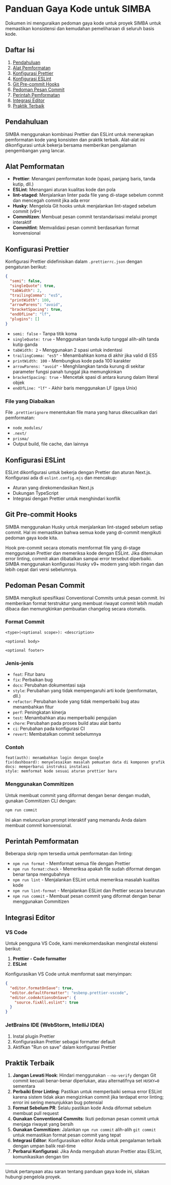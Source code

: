 # Panduan Gaya Kode untuk SIMBA

Dokumen ini menguraikan pedoman gaya kode untuk proyek SIMBA untuk memastikan konsistensi dan kemudahan pemeliharaan di seluruh basis kode.

## Daftar Isi

1. [Pendahuluan](#pendahuluan)
2. [Alat Pemformatan](#alat-pemformatan)
3. [Konfigurasi Prettier](#konfigurasi-prettier)
4. [Konfigurasi ESLint](#konfigurasi-eslint)
5. [Git Pre-commit Hooks](#git-pre-commit-hooks)
6. [Pedoman Pesan Commit](#pedoman-pesan-commit)
7. [Perintah Pemformatan](#perintah-pemformatan)
8. [Integrasi Editor](#integrasi-editor)
9. [Praktik Terbaik](#praktik-terbaik)

## Pendahuluan

SIMBA menggunakan kombinasi Prettier dan ESLint untuk menerapkan pemformatan kode yang konsisten dan praktik terbaik. Alat-alat ini dikonfigurasi untuk bekerja bersama memberikan pengalaman pengembangan yang lancar.

## Alat Pemformatan

- **Prettier**: Menangani pemformatan kode (spasi, panjang baris, tanda kutip, dll.)
- **ESLint**: Menangani aturan kualitas kode dan pola
- **lint-staged**: Menjalankan linter pada file yang di-stage sebelum commit dan mencegah commit jika ada error
- **Husky**: Mengelola Git hooks untuk menjalankan lint-staged sebelum commit (v9+)
- **Commitizen**: Membuat pesan commit terstandarisasi melalui prompt interaktif
- **Commitlint**: Memvalidasi pesan commit berdasarkan format konvensional

## Konfigurasi Prettier

Konfigurasi Prettier didefinisikan dalam `.prettierrc.json` dengan pengaturan berikut:

```json
{
  "semi": false,
  "singleQuote": true,
  "tabWidth": 2,
  "trailingComma": "es5",
  "printWidth": 100,
  "arrowParens": "avoid",
  "bracketSpacing": true,
  "endOfLine": "lf",
  "plugins": []
}
```

- `semi: false` - Tanpa titik koma
- `singleQuote: true` - Menggunakan tanda kutip tunggal alih-alih tanda kutip ganda
- `tabWidth: 2` - Menggunakan 2 spasi untuk indentasi
- `trailingComma: "es5"` - Menambahkan koma di akhir jika valid di ES5
- `printWidth: 100` - Membungkus kode pada 100 karakter
- `arrowParens: "avoid"` - Menghilangkan tanda kurung di sekitar parameter fungsi panah tunggal jika memungkinkan
- `bracketSpacing: true` - Mencetak spasi di antara kurung dalam literal objek
- `endOfLine: "lf"` - Akhir baris menggunakan LF (gaya Unix)

### File yang Diabaikan

File `.prettierignore` menentukan file mana yang harus dikecualikan dari pemformatan:

- `node_modules/`
- `.next/`
- `prisma/`
- Output build, file cache, dan lainnya

## Konfigurasi ESLint

ESLint dikonfigurasi untuk bekerja dengan Prettier dan aturan Next.js. Konfigurasi ada di `eslint.config.mjs` dan mencakup:

- Aturan yang direkomendasikan Next.js
- Dukungan TypeScript
- Integrasi dengan Prettier untuk menghindari konflik

## Git Pre-commit Hooks

SIMBA menggunakan Husky untuk menjalankan lint-staged sebelum setiap commit. Hal ini memastikan bahwa semua kode yang di-commit mengikuti pedoman gaya kode kita.

Hook pre-commit secara otomatis memformat file yang di-stage menggunakan Prettier dan memeriksa kode dengan ESLint. Jika ditemukan error linting, commit akan dibatalkan sampai error tersebut diperbaiki. SIMBA menggunakan konfigurasi Husky v9+ modern yang lebih ringan dan lebih cepat dari versi sebelumnya.

## Pedoman Pesan Commit

SIMBA mengikuti spesifikasi Conventional Commits untuk pesan commit. Ini memberikan format terstruktur yang membuat riwayat commit lebih mudah dibaca dan memungkinkan pembuatan changelog secara otomatis.

### Format Commit

```
<type>(<optional scope>): <description>

<optional body>

<optional footer>
```

### Jenis-jenis

- `feat`: Fitur baru
- `fix`: Perbaikan bug
- `docs`: Perubahan dokumentasi saja
- `style`: Perubahan yang tidak mempengaruhi arti kode (pemformatan, dll.)
- `refactor`: Perubahan kode yang tidak memperbaiki bug atau menambahkan fitur
- `perf`: Peningkatan kinerja
- `test`: Menambahkan atau memperbaiki pengujian
- `chore`: Perubahan pada proses build atau alat bantu
- `ci`: Perubahan pada konfigurasi CI
- `revert`: Membatalkan commit sebelumnya

### Contoh

```
feat(auth): menambahkan login dengan Google
fix(dashboard): menyelesaikan masalah pemuatan data di komponen grafik
docs: memperbarui instruksi instalasi
style: memformat kode sesuai aturan prettier baru
```

### Menggunakan Commitizen

Untuk membuat commit yang diformat dengan benar dengan mudah, gunakan Commitizen CLI dengan:

```bash
npm run commit
```

Ini akan meluncurkan prompt interaktif yang memandu Anda dalam membuat commit konvensional.

## Perintah Pemformatan

Beberapa skrip npm tersedia untuk pemformatan dan linting:

- `npm run format` - Memformat semua file dengan Prettier
- `npm run format:check` - Memeriksa apakah file sudah diformat dengan benar tanpa mengubahnya
- `npm run lint` - Menjalankan ESLint untuk memeriksa masalah kualitas kode
- `npm run lint-format` - Menjalankan ESLint dan Prettier secara berurutan
- `npm run commit` - Membuat pesan commit yang diformat dengan benar menggunakan Commitizen

## Integrasi Editor

### VS Code

Untuk pengguna VS Code, kami merekomendasikan menginstal ekstensi berikut:

1. **Prettier - Code formatter**
2. **ESLint**

Konfigurasikan VS Code untuk memformat saat menyimpan:

```json
{
  "editor.formatOnSave": true,
  "editor.defaultFormatter": "esbenp.prettier-vscode",
  "editor.codeActionsOnSave": {
    "source.fixAll.eslint": true
  }
}
```

### JetBrains IDE (WebStorm, IntelliJ IDEA)

1. Instal plugin Prettier
2. Konfigurasikan Prettier sebagai formatter default
3. Aktifkan "Run on save" dalam konfigurasi Prettier

## Praktik Terbaik

1. **Jangan Lewati Hook**: Hindari menggunakan `--no-verify` dengan Git commit kecuali benar-benar diperlukan, atau alternatifnya set `HUSKY=0` sementara
2. **Perbaiki Error Linting**: Pastikan untuk memperbaiki semua error ESLint karena sistem tidak akan mengizinkan commit jika terdapat error linting; error ini sering menunjukkan bug potensial
3. **Format Sebelum PR**: Selalu pastikan kode Anda diformat sebelum membuat pull request
4. **Gunakan Conventional Commits**: Ikuti pedoman pesan commit untuk menjaga riwayat yang bersih
5. **Gunakan Commitizen**: Jalankan `npm run commit` alih-alih `git commit` untuk memastikan format pesan commit yang tepat
6. **Integrasi Editor**: Konfigurasikan editor Anda untuk pengalaman terbaik dengan umpan balik real-time
7. **Perbarui Konfigurasi**: Jika Anda mengubah aturan Prettier atau ESLint, komunikasikan dengan tim

---

Untuk pertanyaan atau saran tentang panduan gaya kode ini, silakan hubungi pengelola proyek.
